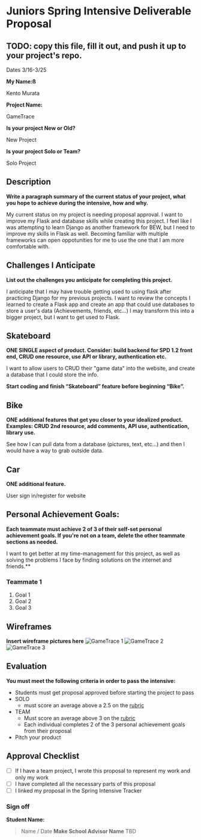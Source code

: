 # Juniors Spring Intensive Deliverable Proposal

## TODO: copy this file, fill it out, and push it up to your project's repo.

Dates 3/16-3/25

**My Name:ß** 

Kento Murata

**Project Name:**

GameTrace


**Is your project New or Old?**

New Project


**Is your project Solo or Team?**

Solo Project

## Description

**Write a paragraph summary of the current status of your project, what you hope to achieve during the intensive, how and why.**

My current status on my project is needing proposal approval. I want to improve my Flask and database skills while creating this project. I feel like I was attempting to learn Django as another framework for BEW, but I need to improve my skills in Flask as well. Becoming familiar with multiple frameworks can open oppotunities for me to use the one that I am more comfortable with.

## Challenges I Anticipate

**List out the challenges you anticipate for completing this project.**

I anticipate that I may have trouble getting used to using flask after practicing Django for my previous projects. I want to review the concepts I learned to create a Flask app and create an app that could use databases to store a user's data (Achievements, friends, etc...) I may transform this into a bigger project, but I want to get used to Flask.

## Skateboard

**ONE SINGLE aspect of product. Consider: build backend for SPD 1.2 front end, CRUD one resource, use API or library, authentication etc.**

 I want to allow users to CRUD their "game data" into the website, and create a database that I could store the info.

**Start coding and finish “Skateboard” feature before beginning “Bike”.** 

## Bike
**ONE additional features that get you closer to your idealized product. Examples: CRUD 2nd resource, add comments, API use, authentication, library use.**

See how I can pull data from a database (pictures, text, etc...) and then I would have a way to grab outside data.

## Car
**ONE additional feature.**

User sign in/register for website


## Personal Achievement Goals:

**Each teammate must achieve 2 of 3 of their self-set personal achievement goals. If you're not on a team, delete the other teammate sections as needed.** 

I want to get better at my time-management for this project, as well as solving the problems I face by finding solutions on the internet and friends.**

### Teammate 1

1. Goal 1
1. Goal 2
1. Goal 3


## Wireframes

**Insert wireframe pictures here**
![GameTrace 1](Gametracewireframe1.jpg)
![GameTrace 2](Gametracewireframe2.jpg)
![GameTrace 3](Gametracewireframe3.jpg)


## Evaluation

**You must meet the following criteria in order to pass the intensive:**

- Students must get proposal approved before starting the project to pass
- SOLO 
    - must score an average above a 2.5 on the [rubric]
- TEAM 
    - Must score an average above 3 on the [rubric]
    - Each individual completes 2 of the 3 personal achievement goals from their proposal
- Pitch your product

[rubric]:https://docs.google.com/document/d/1IOQDmohLBEBT-hyr-2vgw1mbZUNsq3fHxVfH0oRmVt0/edit


## Approval Checklist
- [ ] If I have a team project, I wrote this proposal to represent my work and only my work
- [ ] I have completed all the necessary parts of this proposal
- [ ] I linked my proposal in the Spring Intensive Tracker

### Sign off

**Student Name:**                
> Name / Date
**Make School Advisor Name**
> TBD